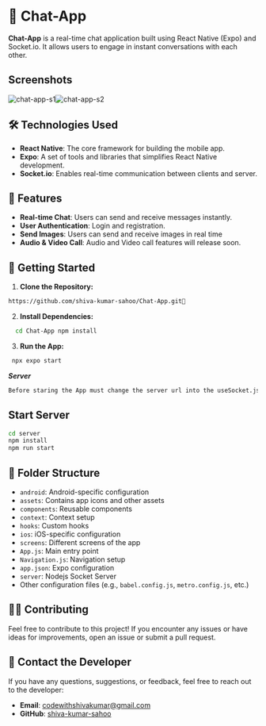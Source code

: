 

# 💬 Chat-App

**Chat-App** is a real-time chat application built using React Native (Expo) and Socket.io. It allows users to engage in instant conversations with each other. 

## Screenshots
![chat-app-s1](https://github.com/user-attachments/assets/de20167c-3524-42e9-8634-390c6bbdc234)![chat-app-s2](https://github.com/user-attachments/assets/4bae43ba-85f7-4619-b084-00f653fc7df3)
## 🛠️ Technologies Used

- **React Native**: The core framework for building the mobile app.
- **Expo**: A set of tools and libraries that simplifies React Native development.
- **Socket.io**: Enables real-time communication between clients and server.

## 🎯 Features

- **Real-time Chat**: Users can send and receive messages instantly.
- **User Authentication**: Login and registration.
- **Send Images**: Users can send and receive images in real time
- **Audio & Video Call**: Audio and Video call features will release soon.

## 🚀 Getting Started

1. **Clone the Repository:**
  ```bash
  https://github.com/shiva-kumar-sahoo/Chat-App.git💬
   ```
   
2. **Install Dependencies:**
```bash
  cd Chat-App npm install
   ```
   
3. **Run the App:**
```bash
 npx expo start
   ```

***Server***
  ```bash
  Before staring the App must change the server url into the useSocket.js file
 ```
   ## Start Server
   ```bash
  cd server
  npm install
  npm run start
   ```
   
## 📁 Folder Structure

- `android`: Android-specific configuration
- `assets`: Contains app icons and other assets
- `components`: Reusable components
- `context`: Context setup
- `hooks`: Custom hooks
- `ios`: iOS-specific configuration
- `screens`: Different screens of the app
- `App.js`: Main entry point
- `Navigation.js`: Navigation setup
- `app.json`: Expo configuration
- `server`: Nodejs Socket Server 
- Other configuration files (e.g., `babel.config.js`, `metro.config.js`, etc.)

## 🧑‍💻 Contributing

Feel free to contribute to this project! If you encounter any issues or have ideas for improvements, open an issue or submit a pull request.

 ## 📧 Contact the Developer

If you have any questions, suggestions, or feedback, feel free to reach out to the developer:

- **Email**: [codewithshivakumar@gmail.com](mailto:codewithshivakumar@gmail.com)
- **GitHub**: [shiva-kumar-sahoo](https://github.com/shiva-kumar-sahoo)
